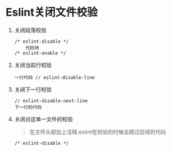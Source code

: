 # Eslint关闭文件校验

1. 关闭段落校验
    ```
    /* eslint-disable */
        代码块
    /* eslint-enable */
    ```
2. 关闭当前行校验
    ```
    一行代码 // eslint-disable-line
    ```
3. 关闭下一行校验
    ```
    // eslint-disable-next-line
    下一行的代码
    ```
4. 关闭对这单一文件的校验
    >在文件头部加上注释,eslint在校验的时候会跳过后续的代码
    ```
    /* eslint-disable */
    ```